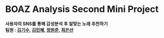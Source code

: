 # BOAZ Analysis Second Mini Project
**사용자의 SNS를 통해 감성분석 후 알맞는 노래 추천하기\
팀원 : [김기수](https://github.com/Kisooofficial), [김민혜](https://github.com/minelolo), [정원준](https://github.com/garden-jun), [최은선](https://github.com/thisissilverline)**
